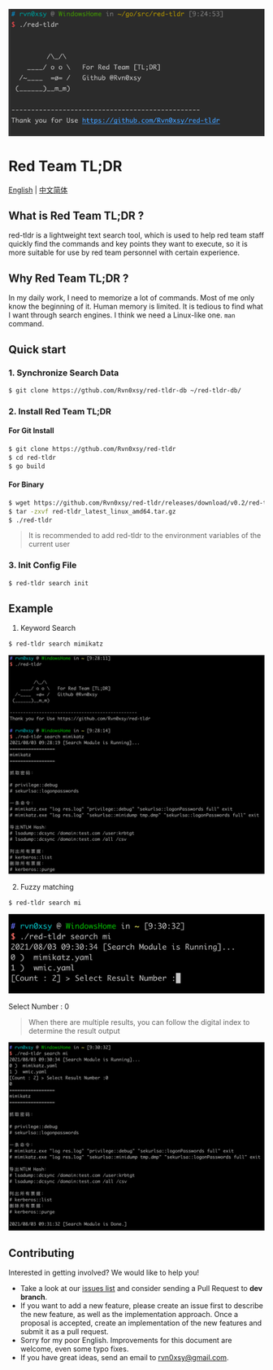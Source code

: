 
![README](./images/img.png)

# Red Team TL;DR

[English](./index.md) | [中文简体](./README-zh.md)

## What is Red Team TL;DR ?

red-tldr is a lightweight text search tool, which is used to help red team staff quickly find the commands and key points they want to execute, so it is more suitable for use by red team personnel with certain experience.

## Why Red Team TL;DR ?

In my daily work, I need to memorize a lot of commands. Most of me only know the beginning of it. Human memory is limited. It is tedious to find what I want through search engines. I think we need a Linux-like one. `man` command.

## Quick start

### 1. Synchronize Search Data

```bash
$ git clone https://gthub.com/Rvn0xsy/red-tldr-db ~/red-tldr-db/
```

### 2. Install Red Team TL;DR

#### For Git Install

```bash
$ git clone https://gthub.com/Rvn0xsy/red-tldr
$ cd red-tldr
$ go build
```

#### For Binary

```bash
$ wget https://github.com/Rvn0xsy/red-tldr/releases/download/v0.2/red-tldr_latest_linux_amd64.tar.gz
$ tar -zxvf red-tldr_latest_linux_amd64.tar.gz
$ ./red-tldr
```

> It is recommended to add red-tldr to the environment variables of the current user

### 3. Init Config File

```bash
$ red-tldr search init
```

## Example

1. Keyword Search

```bash
$ red-tldr search mimikatz
```

![search-mimikatz](./images/img_1.png)

2. Fuzzy matching

```bash
$ red-tldr search mi
```

![Fuzzy-match](./images/img_2.png)

Select Number : 0
> When there are multiple results, you can follow the digital index to determine the result output

![Select-Number](./images/img_3.png)

## Contributing

Interested in getting involved? We would like to help you!

* Take a look at our [issues list](https://github.com/Rvn0xsy/red-tldr/issues) and consider sending a Pull Request to **dev branch**.
* If you want to add a new feature, please create an issue first to describe the new feature, as well as the implementation approach. Once a proposal is accepted, create an implementation of the new features and submit it as a pull request.
* Sorry for my poor English. Improvements for this document are welcome, even some typo fixes.
* If you have great ideas, send an email to rvn0xsy@gmail.com.

